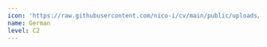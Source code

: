 ```yaml
---
icon: 'https://raw.githubusercontent.com/nico-i/cv/main/public/uploads/de.svg'
name: German
level: C2
---
```


